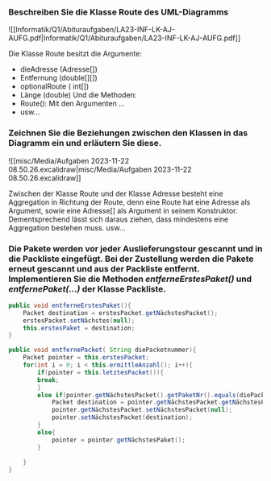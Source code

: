 ### Beschreiben Sie die Klasse Route des UML-Diagramms

![[Informatik/Q1/Abituraufgaben/LA23-INF-LK-AJ-AUFG.pdf|Informatik/Q1/Abituraufgaben/LA23-INF-LK-AJ-AUFG.pdf]]

Die Klasse Route besitzt die Argumente:
- dieAdresse (Adresse[])
- Entfernung (double[][])
- optionalRoute ( int[])
- Länge (double)
Und die Methoden:
- Route(): Mit den Argumenten ...
- usw...
  
### Zeichnen Sie die Beziehungen zwischen den Klassen in das Diagramm ein und erläutern Sie diese.

![[misc/Media/Aufgaben 2023-11-22 08.50.26.excalidraw|misc/Media/Aufgaben 2023-11-22 08.50.26.excalidraw]]

Zwischen der Klasse Route und der Klasse Adresse besteht eine Aggregation in Richtung der Route, denn eine Route hat eine Adresse als Argument, sowie eine Adresse[] als Argument in seinem Konstruktor. Dementsprechend lässt sich daraus ziehen, dass mindestens eine Aggregation bestehen muss. usw...

### Die Pakete werden vor jeder Auslieferungstour gescannt und in die Packliste eingefügt. Bei der Zustellung werden die Pakete erneut gescannt und aus der Packliste entfernt. Implementieren Sie die Methoden *entferneErstesPaket()* und *entfernePaket(…)* der Klasse Packliste.

```Java
public void entferneErstesPaket(){
	Packet destination = erstesPacket.getNächstesPacket();
	erstesPacket.setNächstes(null);
	this.erstesPaket = destination;
}

public void entfernePacket( String diePacketnummer){
	Packet pointer = this.erstesPacket;
	for(int i = 0; i < this.ermittleAnzahl(); i++){
		if(pointer = this.letztesPacket()){
		break;
		}
		else if(pointer.getNächstesPacket().getPaketNr().equals(diePacketnummer)){
			Packet destination = pointer.getNächstesPacket.getNächstesPacket();
			pointer.getNächstesPacket.setNächstesPacket(null);
			pointer.setNächstesPacket(destination);
		}
		else{
			pointer = pointer.getNächstesPaket();
		}
		
	}
}
```


